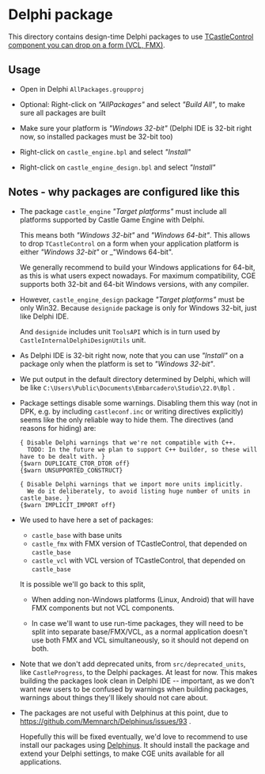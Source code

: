 # Delphi package

This directory contains design-time Delphi packages to use [TCastleControl component you can drop on a form (VCL, FMX)](https://castle-engine.io/control_on_form).

## Usage

- Open in Delphi `AllPackages.groupproj`

- Optional: Right-click on _"AllPackages"_ and select _"Build All"_, to make sure all packages are built

- Make sure your platform is _"Windows 32-bit"_ (Delphi IDE is 32-bit right now, so installed packages must be 32-bit too)

- Right-click on `castle_engine.bpl` and select _"Install"_

- Right-click on `castle_engine_design.bpl` and select _"Install"_

## Notes - why packages are configured like this

- The package `castle_engine` _"Target platforms"_ must include all platforms supported by Castle Game Engine with Delphi.

    This means both _"Windows 32-bit"_ and _"Windows 64-bit"_. This allows to drop `TCastleControl` on a form when your application platform is either _"Windows 32-bit"_ or _"Windows 64-bit".

    We generally recommend to build your Windows applications for 64-bit, as this is what users expect nowadays. For maximum compatibility, CGE supports both 32-bit and 64-bit Windows versions, with any compiler.

- However, `castle_engine_design` package _"Target platforms"_ must be only Win32. Because `designide` package is only for Windows 32-bit, just like Delphi IDE.

    And `designide` includes unit `ToolsAPI` which is in turn used by `CastleInternalDelphiDesignUtils` unit.

- As Delphi IDE is 32-bit right now, note that you can use _"Install"_ on a package only when the platform is set to _"Windows 32-bit"_.

- We put output in the default directory determined by Delphi, which will be like `C:\Users\Public\Documents\Embarcadero\Studio\22.0\Bpl` .

- Package settings disable some warnings.
  Disabling them this way (not in DPK, e.g. by including `castleconf.inc` or writing directives explicitly) seems like the only reliable way to hide them. The directives (and reasons for hiding) are:

    ```
    { Disable Delphi warnings that we're not compatible with C++.
      TODO: In the future we plan to support C++ builder, so these will have to be dealt with. }
    {$warn DUPLICATE_CTOR_DTOR off}
    {$warn UNSUPPORTED_CONSTRUCT}

    { Disable Delphi warnings that we import more units implicitly.
      We do it deliberately, to avoid listing huge number of units in castle_base. }
    {$warn IMPLICIT_IMPORT off}
    ```

- We used to have here a set of packages:

    - `castle_base` with base units
    - `castle_fmx` with FMX version of TCastleControl, that depended on `castle_base`
    - `castle_vcl` with VCL version of TCastleControl, that depended on `castle_base`

    It is possible we'll go back to this split,

    - When adding non-Windows platforms (Linux, Android) that will have FMX components but not VCL components.

    - In case we'll want to use run-time packages, they will need to be split into separate base/FMX/VCL, as a normal application doesn't use both FMX and VCL simultaneously, so it should not depend on both.

- Note that we don't add deprecated units, from `src/deprecated_units`, like `CastleProgress`, to the Delphi packages. At least for now. This makes building the packages look clean in Delphi IDE -- important, as we don't want new users to be confused by warnings when building packages, warnings about things they'll likely should not care about.

- The packages are not useful with Delphinus at this point, due to https://github.com/Memnarch/Delphinus/issues/93 .

    Hopefully this will be fixed eventually, we'd love to recommend to use install our packages using [Delphinus](https://castle-engine.io/download#delphinus). It should install the package and extend your Delphi settings, to make CGE units available for all applications.

